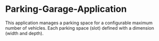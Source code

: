 # Parking-Garage-Application
This application manages a parking space for a configurable maximum number of vehicles.
Each parking space (slot) defined with a dimension (width and depth).
